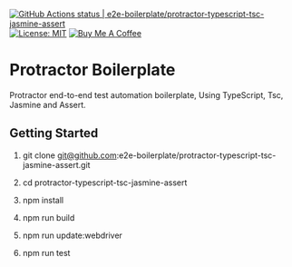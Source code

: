 [![GitHub Actions status | e2e-boilerplate/protractor-typescript-tsc-jasmine-assert](https://github.com/e2e-boilerplate/protractor-typescript-tsc-jasmine-assert/workflows/protractor-typescript-tsc-jasmine-assert/badge.svg)](https://github.com/e2e-boilerplate/protractor-typescript-tsc-jasmine-assert/actions?workflow=protractor-typescript-tsc-jasmine-assert) [![License: MIT](https://img.shields.io/badge/License-MIT-yellow.svg)](https://opensource.org/licenses/MIT) [![Buy Me A Coffee](https://img.shields.io/badge/buy-me%20coffee-orange)](https://www.buymeacoffee.com/xgirma)

# Protractor Boilerplate

Protractor end-to-end test automation boilerplate, Using TypeScript, Tsc, Jasmine and Assert.

## Getting Started

1. git clone git@github.com:e2e-boilerplate/protractor-typescript-tsc-jasmine-assert.git

2. cd protractor-typescript-tsc-jasmine-assert

3. npm install

4. npm run build

5. npm run update:webdriver

6. npm run test
